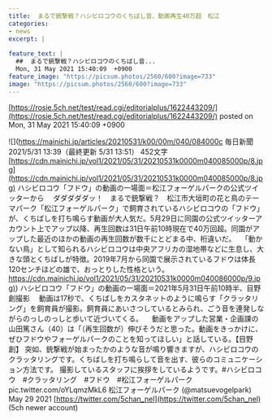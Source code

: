 ```yaml
---
title:  まるで銃撃戦？ハシビロコウのくちばし音、動画再生40万超　松江  
categories:
- news
excerpt: |
  
feature_text: |
  ##  まるで銃撃戦？ハシビロコウのくちばし音...
  Mon, 31 May 2021 15:40:09  +0900
feature_image: "https://picsum.photos/2560/600?image=733"
image: "https://picsum.photos/2560/600?image=733"
---
```


[https://rosie.5ch.net/test/read.cgi/editorialplus/1622443209/](https://rosie.5ch.net/test/read.cgi/editorialplus/1622443209/)
posted on Mon, 31 May 2021 15:40:09  +0900

<!--more-->

![](https://mainichi.jp/articles/20210531/k00/00m/040/084000c 毎日新聞 2021/5/31 13:39（最終更新 5/31 13:51） 452文字 [https://cdn.mainichi.jp/vol1/2021/05/31/20210531k0000m040085000p/8.jpg](https://cdn.mainichi.jp/vol1/2021/05/31/20210531k0000m040085000p/8.jpg) ハシビロコウ「フドウ」の動画の一場面＝松江フォーゲルパークの公式ツイッターから 　ダダダダダッ！　まるで銃撃戦？　松江市大垣町の花と鳥のテーマパーク「松江フォーゲルパーク」で飼育されているハシビロコウの「フドウ」が、くちばしを打ち鳴らす動画が大人気だ。5月29日に同園の公式ツイッターアカウント上でアップ以降、再生回数は31日午前10時現在で40万回超。同園がアップした最近のほかの動画の再生回数が数千にとどまる中、桁違いだ。 　「動かない鳥」として知られるハシビロコウは中央アフリカの湿地帯などに生息し、大きな頭とくちばしが特徴。2019年7月から同園で展示されているフドウは体長120センチほどの雄で、おっとりした性格という。 [https://cdn.mainichi.jp/vol1/2021/05/31/20210531k0000m040086000p/9.jpg)](https://cdn.mainichi.jp/vol1/2021/05/31/20210531k0000m040086000p/9.jpg)) ハシビロコウ「フドウ」の動画の一場面＝2021年5月31日午前10時半、目野創撮影 　動画は17秒で、くちばしをカスタネットのように鳴らす「クラッタリング」を飼育員が撮影。飼育員にあいさつしているとみられ、ごう音を連発しながらのっしのっしと歩いて近づいてくる。 　動画をアップした営業・企画課の山田篤さん（40）は「（再生回数が）伸びそうだと思った。動画をきっかけに、ぜひフドウやフォーゲルパークのことを知ってほしい」と話している。【目野創】 突如、銃撃戦が始まったかのような音が鳴り響きますが、ハシビロコウのクラッタリングです。くちばしを打ち鳴らして音を出す、彼らのコミュニケーション方法です。 撮影しているスタッフに挨拶をしているようです。#ハシビロコウ　#クラッタリング　#フドウ　#松江フォーゲルパーク pic.twitter.com/oYLqmzMkL6 松江フォーゲルパーク (@matsuevogelpark) May 29 2021 [https://twitter.com/5chan_nel](https://twitter.com/5chan_nel) (5ch newer account)
